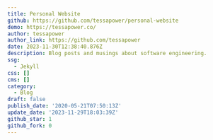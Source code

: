 ```yaml
---
title: Personal Website
github: https://github.com/tessapower/personal-website
demo: https://tessapower.co/
author: tessapower
author_link: https://github.com/tessapower
date: 2023-11-30T12:38:40.876Z
description: Blog posts and musings about software engineering.
ssg:
  - Jekyll
css: []
cms: []
category:
  - Blog
draft: false
publish_date: '2020-05-21T07:50:13Z'
update_date: '2023-11-29T18:03:39Z'
github_star: 1
github_fork: 0
---
```


